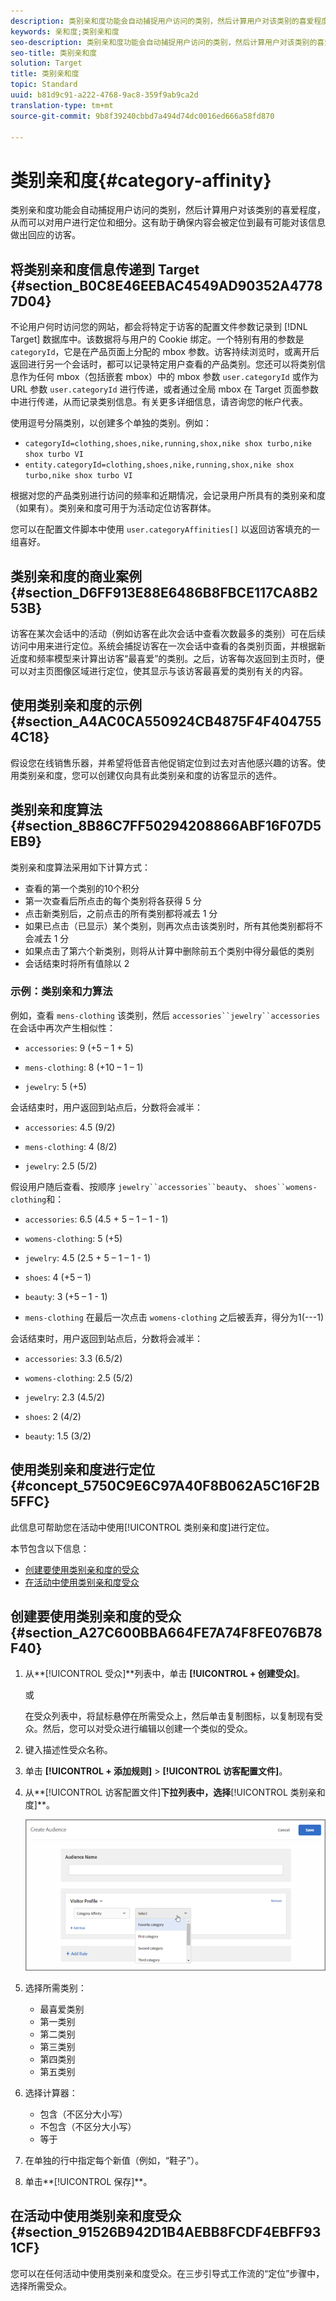 ```yaml
---
description: 类别亲和度功能会自动捕捉用户访问的类别，然后计算用户对该类别的喜爱程度，从而可以对用户进行定位和细分。这有助于确保内容会被定位到最有可能对该信息做出回应的访客。
keywords: 亲和度;类别亲和度
seo-description: 类别亲和度功能会自动捕捉用户访问的类别，然后计算用户对该类别的喜爱程度，从而可以对用户进行定位和细分。这有助于确保内容会被定位到最有可能对该信息做出回应的访客。
seo-title: 类别亲和度
solution: Target
title: 类别亲和度
topic: Standard
uuid: b81d9c91-a222-4768-9ac8-359f9ab9ca2d
translation-type: tm+mt
source-git-commit: 9b8f39240cbbd7a494d74dc0016ed666a58fd870

---
```



# 类别亲和度{#category-affinity}

类别亲和度功能会自动捕捉用户访问的类别，然后计算用户对该类别的喜爱程度，从而可以对用户进行定位和细分。这有助于确保内容会被定位到最有可能对该信息做出回应的访客。

## 将类别亲和度信息传递到 Target {#section_B0C8E46EEBAC4549AD90352A47787D04}

不论用户何时访问您的网站，都会将特定于访客的配置文件参数记录到 [!DNL Target] 数据库中。该数据将与用户的 Cookie 绑定。一个特别有用的参数是 `categoryId`，它是在产品页面上分配的 mbox 参数。访客持续浏览时，或离开后返回进行另一个会话时，都可以记录特定用户查看的产品类别。您还可以将类别信息作为任何 mbox（包括嵌套 mbox）中的 mbox 参数 `user.categoryId` 或作为 URL 参数 `user.categoryId` 进行传递，或者通过全局 mbox 在 Target 页面参数中进行传递，从而记录类别信息。有关更多详细信息，请咨询您的帐户代表。

使用逗号分隔类别，以创建多个单独的类别。例如：

* `categoryId=clothing,shoes,nike,running,shox,nike shox turbo,nike shox turbo VI`
* `entity.categoryId=clothing,shoes,nike,running,shox,nike shox turbo,nike shox turbo VI`

根据对您的产品类别进行访问的频率和近期情况，会记录用户所具有的类别亲和度（如果有）。类别亲和度可用于为活动定位访客群体。

您可以在配置文件脚本中使用 `user.categoryAffinities[]` 以返回访客填充的一组喜好。

## 类别亲和度的商业案例 {#section_D6FF913E88E6486B8FBCE117CA8B253B}

访客在某次会话中的活动（例如访客在此次会话中查看次数最多的类别）可在后续访问中用来进行定位。系统会捕捉访客在一次会话中查看的各类别页面，并根据新近度和频率模型来计算出访客“最喜爱”的类别。之后，访客每次返回到主页时，便可以对主页图像区域进行定位，使其显示与该访客最喜爱的类别有关的内容。

## 使用类别亲和度的示例 {#section_A4AC0CA550924CB4875F4F4047554C18}

假设您在线销售乐器，并希望将低音吉他促销定位到过去对吉他感兴趣的访客。使用类别亲和度，您可以创建仅向具有此类别亲和度的访客显示的选件。

## 类别亲和度算法 {#section_8B86C7FF50294208866ABF16F07D5EB9}

类别亲和度算法采用如下计算方式：

* 查看的第一个类别的10个积分
* 第一次查看后所点击的每个类别将各获得 5 分
* 点击新类别后，之前点击的所有类别都将减去 1 分
* 如果已点击（已显示）某个类别，则再次点击该类别时，所有其他类别都将不会减去 1 分
* 如果点击了第六个新类别，则将从计算中删除前五个类别中得分最低的类别
* 会话结束时将所有值除以 2

### 示例：类别亲和力算法

例如，查看 `mens-clothing` 该类别，然后 `accessories``jewelry``accessories` 在会话中再次产生相似性：

* `accessories`: 9 (+5 – 1 + 5)

* `mens-clothing`: 8 (+10 – 1 – 1)

* `jewelry`: 5 (+5)

会话结束时，用户返回到站点后，分数将会减半：

* `accessories`: 4.5 (9/2)

* `mens-clothing`: 4 (8/2)

* `jewelry`: 2.5 (5/2)

假设用户随后查看、按顺序 `jewelry``accessories``beauty`、 `shoes``womens-clothing`和：

* `accessories`: 6.5 (4.5 + 5 – 1 – 1 - 1)

* `womens-clothing`: 5 (+5)

* `jewelry`: 4.5 (2.5 + 5 – 1 – 1 - 1)

* `shoes`: 4 (+5 – 1)

* `beauty`: 3 (+5 – 1 - 1)

* `mens-clothing` 在最后一次点击 `womens-clothing` 之后被丢弃，得分为1(---1)

会话结束时，用户返回到站点后，分数将会减半：

* `accessories`: 3.3 (6.5/2)

* `womens-clothing`: 2.5 (5/2)

* `jewelry`: 2.3 (4.5/2)

* `shoes`: 2 (4/2)

* `beauty`: 1.5 (3/2)

## 使用类别亲和度进行定位 {#concept_5750C9E6C97A40F8B062A5C16F2B5FFC}

此信息可帮助您在活动中使用[!UICONTROL 类别亲和度]进行定位。

本节包含以下信息：

* [创建要使用类别亲和度的受众](../../c-target/c-visitor-profile/category-affinity.md#section_A27C600BBA664FE7A74F8FE076B78F40)
* [在活动中使用类别亲和度受众](../../c-target/c-visitor-profile/category-affinity.md#section_91526B942D1B4AEBB8FCDF4EBFF931CF)

## 创建要使用类别亲和度的受众 {#section_A27C600BBA664FE7A74F8FE076B78F40}

1. 从**[!UICONTROL 受众]**列表中，单击 **[!UICONTROL + 创建受众]**。

   或

   在受众列表中，将鼠标悬停在所需受众上，然后单击复制图标，以复制现有受众。然后，您可以对受众进行编辑以创建一个类似的受众。

1. 键入描述性受众名称。
1. 单击 **[!UICONTROL + 添加规则]** &gt; **[!UICONTROL 访客配置文件]**。
1. 从**[!UICONTROL 访客配置文件]**下拉列表中，选择**[!UICONTROL 类别亲和度]**。

   ![](assets/affinity.png)

1. 选择所需类别：

   * 最喜爱类别
   * 第一类别
   * 第二类别
   * 第三类别
   * 第四类别
   * 第五类别

1. 选择计算器：

   * 包含（不区分大小写）
   * 不包含（不区分大小写）
   * 等于

1. 在单独的行中指定每个新值（例如，“鞋子”）。
1. 单击**[!UICONTROL 保存]**。

## 在活动中使用类别亲和度受众 {#section_91526B942D1B4AEBB8FCDF4EBFF931CF}

您可以在任何活动中使用类别亲和度受众。在三步引导式工作流的“定位”步骤中，选择所需受众。
